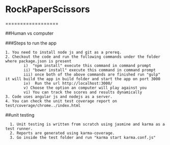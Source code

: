 # RockPaperScissors
==================

##Human vs computer

###Steps to run the app

    1. You need to install node js and git as a prereq.
    2. Checkout the code and run the following commands under the folder where package.json is present
            i)  "npm install" execute this command in command prompt
            ii) "bower install" execute this command in command prompt
            iii) once both of the above commands are finished run "gulp" it will build the app in build folder and start the app on port 3000
            iv)  Run the url http://localhost:3000/
            v) Choose the option an computer will play against you
            vi) You can track the scores and results dynamically
    3. Code uses angular js and nodejs as a server.
    4. You can check the unit test coverage report on test/coverage/chrome../index.html 
   
   ##unit testing
   
      1. Unit testing is written from scratch using jasmine and karma as a test runner.
      2. Reports are generated using karma-coverage.
      3. Go inside the test folder and run "karma start karma.conf.js"
